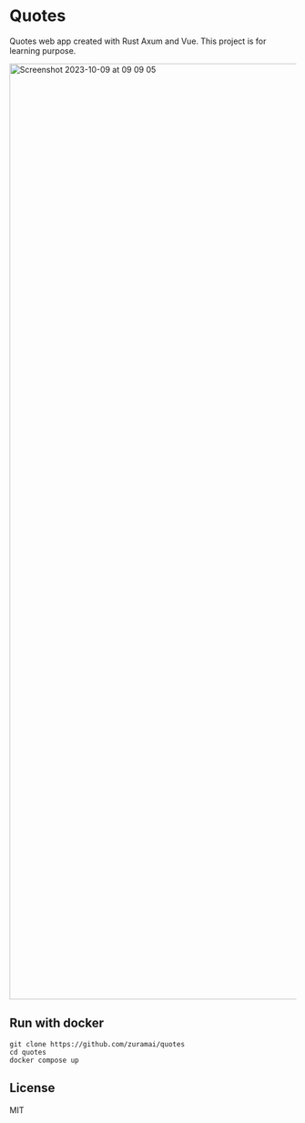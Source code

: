 # Quotes

Quotes web app created with Rust Axum and Vue. This project is for learning purpose.

<img width="1644" alt="Screenshot 2023-10-09 at 09 09 05" src="https://github.com/zuramai/quotes/assets/45036724/b38603e0-064e-4235-b288-fdde94a15b26">

## Run with docker

```
git clone https://github.com/zuramai/quotes
cd quotes
docker compose up
```
## License

MIT
